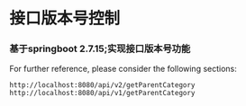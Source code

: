 # 接口版本号控制

### 基于springboot 2.7.15;实现接口版本号功能

For further reference, please consider the following sections:

```http://localhost:8080/api/v2/getParentCategory```
```http://localhost:8080/api/v1/getParentCategory```